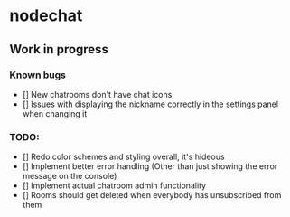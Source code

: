 # nodechat

## Work in progress

### Known bugs
- [] New chatrooms don't have chat icons
- [] Issues with displaying the nickname correctly in the settings panel when changing it


### TODO:

- [] Redo color schemes and styling overall, it's hideous
- [] Implement better error handling (Other than just showing the error message on the console)
- [] Implement actual chatroom admin functionality
- [] Rooms should get deleted when everybody has unsubscribed from them
